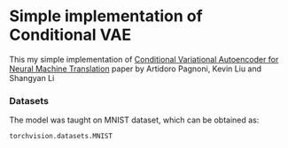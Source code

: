 # Simple implementation of Conditional VAE

This my simple implementation of [Conditional Variational Autoencoder for Neural Machine Translation](https://arxiv.org/pdf/1812.04405.pdf) paper by Artidoro Pagnoni, Kevin Liu and Shangyan Li

### Datasets

The model was taught on MNIST dataset, which can be obtained as:
```bash
torchvision.datasets.MNIST
```